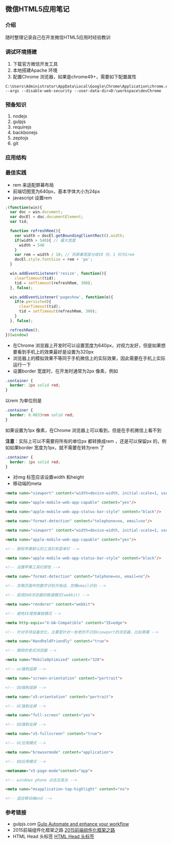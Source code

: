 ## 微信HTML5应用笔记

### 介绍

随时整理记录自己在开发微信HTML5应用时经验教训

### 调试环境搭建
1. 下载官方微信开发工具
2. 本地搭建Apache 环境
3. 配置Chrome 浏览器，如果是chrome49+，需要如下配置属性
```
C:\Users\Administrator\AppData\Local\Google\Chrome\Application\chrome.exe --args --disable-web-security --user-data-dir=D:\workspace\devChrome
```

### 预备知识
1. nodejs
2. gulpjs
3. requirejs
4. backbonejs
5. zeptojs
6. git

### 应用结构

### 最佳实践
* rem 来适配屏幕布局
* 前端切图宽为640px，基本字体大小为24px
* javascript 设置rem
```javascript
;(function(win){
  var doc = win.document;
  var docEl = doc.documentElement;
  var tid;

  function refreshRem(){
    var width = docEl.getBoundingClientRect().width;
    if(width > 540){ // 最大宽度
      width = 540
    }
    var rem = width / 10; // 将屏幕宽度分成10 份，1 份为1rem
    docEl.style.fontSize = rem + 'px';
  }

  win.addEventListener('resize', function(){
    clearTimeout(tid);
    tid = setTimeout(refreshRem, 300);
  }, false);

  win.addEventListener('pageshow', function(e){
    if(e.persisted){
      clearTimeout(tid);
      tid = setTimeout(refreshRem, 300);
    }
  }, false);

  refreshRem();
})(window)
```
* 在Chrome 浏览器上开发时可以设置宽度为640px，对视力友好，但是如果想要看到手机上的效果最好是设置为320px
* 浏览器上的模拟效果不等同于手机微信上的实际效果，因此需要在手机上实际运行一下
* 设置border 宽度时，在开发时通常为2px 像素，例如
```css
.container {
  border: 2px solid red;
}
```
 以rem 为单位则是
```css
.container {
  border: 0.0833rem solid red;
}
```
 如果设置为1px 像素，在Chrome 浏览器上可以看到，但是在手机微信上看不到
 
 __注意__：实际上可以不需要将所有的单位px 都转换成rem ，还是可以保留px 的，例如如果border 宽度为1px，就不需要在转为rem 了
```css
.container {
  border: 1px solid red;
}
```
* 对img 标签应该设置width 和height
* 移动端的meta
```HTML
<meta name="viewport" content="width=device-width, initial-scale=1, user-scalable=no"/>

<meta name="apple-mobile-web-app-capable" content="yes"/>

<meta name="apple-mobile-web-app-status-bar-style" content="black"/>

<meta name="format-detection" content="telephone=no, email=no"/>

<meta name="viewport" content="width=device-width, initial-scale=1, user-scalable=no"/>

<meta name="apple-mobile-web-app-capable" content="yes"/>

<!-- 删除苹果默认的工具栏和菜单栏 -->

<meta name="apple-mobile-web-app-status-bar-style" content="black"/>

<!-- 设置苹果工具栏颜色 -->

<meta name="format-detection" content="telphone=no, email=no"/>

<!-- 忽略页面中的数字识别为电话，忽略email识别 -->

<!-- 启用360浏览器的极速模式(webkit) -->

<meta name="renderer" content="webkit">

<!-- 避免IE使用兼容模式 -->

<meta http-equiv="X-UA-Compatible" content="IE=edge">

<!-- 针对手持设备优化，主要是针对一些老的不识别viewport的浏览器，比如黑莓 -->

<meta name="HandheldFriendly" content="true">

<!-- 微软的老式浏览器 -->

<meta name="MobileOptimized" content="320">

<!-- uc强制竖屏 -->

<meta name="screen-orientation" content="portrait">

<!-- QQ强制竖屏 -->

<meta name="x5-orientation" content="portrait">

<!-- UC强制全屏 -->

<meta name="full-screen" content="yes">

<!-- QQ强制全屏 -->

<meta name="x5-fullscreen" content="true">

<!-- UC应用模式 -->

<meta name="browsermode" content="application">

<!-- QQ应用模式 -->

<metaname="x5-page-mode"content="app">

<!-- windows phone 点击无高光 -->

<meta name="msapplication-tap-highlight" content="no">

<!-- 适应移动端end -->
```

### 参考链接
- gulpjs.com [Gulp Automate and enhance your workflow](http://gulpjs.com/)
- 2015前端组件化框架之路 [2015前端组件化框架之路](https://github.com/xufei/blog/issues/19)
- HTML Head 头标签 [HTML Head 头标签](http://blogread.cn/it/article/7274)
